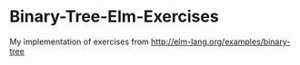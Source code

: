 # Binary-Tree-Elm-Exercises

My implementation of exercises from http://elm-lang.org/examples/binary-tree
